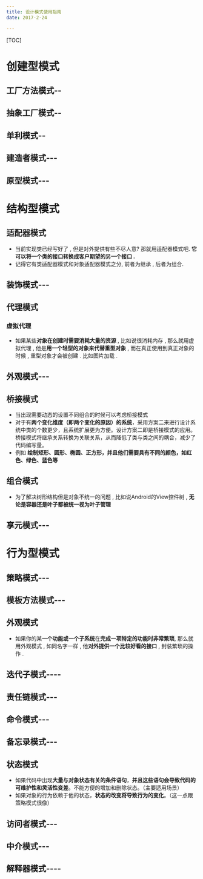 ```yaml
---
title: 设计模式使用指南
date: 2017-2-24

---
```


[TOC]

# 创建型模式

## 工厂方法模式--

## 抽象工厂模式--

## 单利模式--

## 建造者模式---

## 原型模式---

# 结构型模式

## 适配器模式

- 当前实现类已经写好了 , 但是对外提供有些不尽人意? 那就用适配器模式吧. **它可以将一个类的接口转换成客户期望的另一个接口 .** 
- 记得它有类适配器模式和对象适配器模式之分, 前者为继承 ,  后者为组合.

## 装饰模式---

## 代理模式

### 虚拟代理

- 如果某些**对象在创建时需要消耗大量的资源** , 比如说很消耗内存 , 那么就用虚拟代理 , 他是**用一个轻型的对象来代替重型对象** , 而在真正使用到真正对象的时候 , 重型对象才会被创建 . 比如图片加载 . 

## 外观模式---

## 桥接模式

- 当出现需要动态的设置不同组合的时候可以考虑桥接模式 
- 对于有**两个变化维度（即两个变化的原因）的系统**，采用方案二来进行设计系统中类的个数更少，且系统扩展更为方便。设计方案二即是桥接模式的应用。桥接模式将继承关系转换为关联关系，从而降低了类与类之间的耦合，减少了代码编写量。 
- 例如 **绘制矩形、圆形、椭圆、正方形，并且他们需要具有不同的颜色，如红色、绿色、蓝色等**

## 组合模式

- 为了解决树形结构但是对象不统一的问题 , 比如说Android的View控件树 , **无论是容器还是叶子都被统一视为叶子管理**

## 享元模式---

# 行为型模式

## 策略模式---

## 模板方法模式---

## 外观模式

- 如果你的某**一个功能或一个子系统**在**完成一项特定的功能时非常繁琐**,  那么就用外观模式 , 如同名字一样 , 他**对外提供一个比较好看的接口** , 封装繁琐的操作 .

## 迭代子模式----

## 责任链模式---

## 命令模式---

## 备忘录模式---

## 状态模式

- 如果代码中出现**大量与对象状态有关的条件语句**，**并且这些语句会导致代码的可维护性和灵活性变差**。不能方便的增加和删除状态。（主要适用场景）
- 如果对象的行为依赖于他的状态，**状态的改变将导致行为的变化**。（这一点跟策略模式很像）

## 访问者模式---

## 中介模式---

## 解释器模式----

